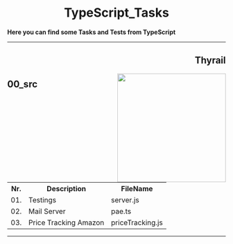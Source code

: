 <h1 dir='rtl' align='center'>TypeScript_Tasks</h1>
<p><strong>Here you can find some Tasks and Tests from TypeScript</strong></p>
<hr>
<h2 dir='rtl' align='right'>Thyrail</h2>
<a href="url"><img src="https://scontent-frt3-2.xx.fbcdn.net/v/t1.0-9/104412041_10222376588464421_6392542327891670814_o.jpg?_nc_cat=101&_nc_sid=09cbfe&_nc_ohc=cMWfRynCmNwAX8WrP2K&_nc_ht=scontent-frt3-2.xx&oh=6e970c9e06c2a7b2fa04b6e3e1abb8bb&oe=5F9C00FD" align="right" height="250" width="250"></a>

<h2>00_src</h2>
<table>
  <tr>
    <th>Nr.</th>
    <th>Description</th>
    <th>FileName</th>
  </tr>
    <tr>
    <td>01.</td>
    <td>Testings</td>
    <td>server.js</td>
   </tr>
   <tr>
  <tr>
    <td>02.</td>
    <td>Mail Server</td>
    <td>pae.ts</td>
   </tr>
   <tr>
     <td>03.</td>
     <td>Price Tracking Amazon</td>
     <td>priceTracking.js</td>
   </tr>
</table>
<hr>